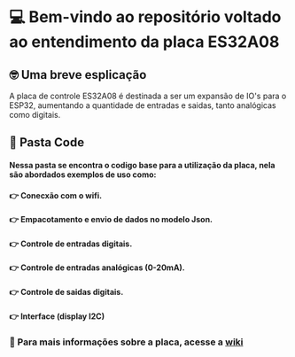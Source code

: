 # 💻 Bem-vindo ao repositório voltado ao entendimento da placa ES32A08

## 🤓 Uma breve esplicação
A placa de controle ES32A08 é destinada a ser um expansão de IO's para o ESP32, aumentando
a quantidade de entradas e saidas, tanto analógicas como digitais.

## 📁 Pasta Code
#### Nessa pasta se encontra o codigo base para a utilização da placa, nela são abordados exemplos de uso como:
#### 👉 Conecxão com o wifi.
#### 👉 Empacotamento e envio de dados no modelo Json.
#### 👉 Controle de entradas digitais. 
#### 👉 Controle de entradas analógicas (0-20mA).
#### 👉 Controle de saidas digitais.
#### 👉 Interface (display I2C)
 
### 🚀 Para mais informações sobre a placa, acesse a [wiki](https://quark-cheshire-984.notion.site/Placa-ES32A08-11b430802e9780149ee6f4d9852d80ee)
